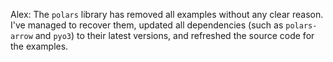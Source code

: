 Alex: The `polars` library has removed all examples without any clear reason. I've managed to recover them, updated all dependencies (such as `polars-arrow` and `pyo3`) to their latest versions, and refreshed the source code for the examples.
